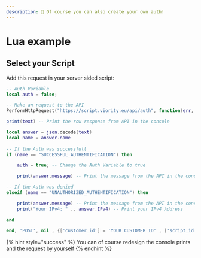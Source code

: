 ```yaml
---
description: 🔧 Of course you can also create your own auth!
---
```


# Lua example

## Select your Script&#x20;

Add this request in your server sided script:

```lua
-- Auth Variable
local auth = false;

-- Make an request to the API
PerformHttpRequest("https://script.viority.eu/api/auth", function(err, text, headers)

print(text) -- Print the row response from API in the console

local answer = json.decode(text)
local name = answer.name
    
-- If the Auth was successfull
if (name == "SUCCESSFUL_AUTHENTIFICATION") then

    auth = true; -- Change the Auth Variable to true

    print(answer.message) -- Print the message from the API in the console

-- If the Auth was denied
elseif (name == "UNAUTHORIZED_AUTHENTIFICATION") then

    print(answer.message) -- Print the message from the API in the console
    print("Your IPv4: " .. answer.IPv4) -- Print your IPv4 Address
    
end

end, 'POST', nil , {['customer_id'] = 'YOUR CUSTOMER ID' , ['script_id'] = 'YOUR SCRIPT ID'})

```

{% hint style="success" %}
You can of course redesign the console prints and the request by yourself
{% endhint %}

